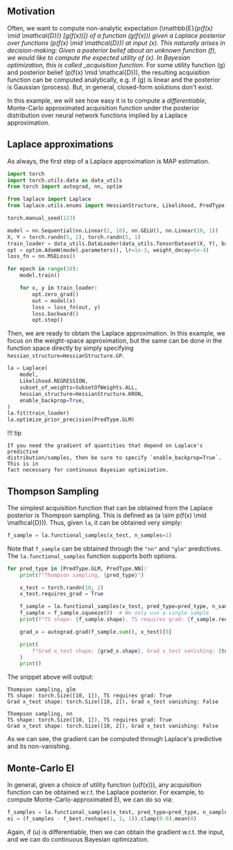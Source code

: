 ## Motivation

Often, we want to compute non-analytic expectation \(\mathbb{E}_{p(f(x) \mid \mathcal{D})} [g(f(x))]\) of a function \(g(f(x))\) given a Laplace posterior over functions \(p(f(x) \mid \mathcal{D})\) at input \(x\).
This naturally arises in decision-making:
Given a posterior belief about an unknown function \(f\), we would like to compute the expected utility of \(x\).
In Bayesian optimization, this is called \_acquisition function_.
For some utility function \(g\) and posterior belief \(p(f(x) \mid \mathcal{D})\), the resulting acquisition function can be computed analytically, e.g. if \(g\) is linear and the posterior is Gaussian (process).
But, in general, closed-form solutions don't exist.

In this example, we will see how easy it is to compute a _differentiable_, Monte-Carlo approximated acquisition function under the posterior distribution over neural network functions implied by a Laplace approximation.

## Laplace approximations

As always, the first step of a Laplace approximation is MAP estimation.

```python
import torch
import torch.utils.data as data_utils
from torch import autograd, nn, optim

from laplace import Laplace
from laplace.utils.enums import HessianStructure, Likelihood, PredType, SubsetOfWeights

torch.manual_seed(123)

model = nn.Sequential(nn.Linear(2, 10), nn.GELU(), nn.Linear(10, 1))
X, Y = torch.randn(5, 2), torch.randn(5, 1)
train_loader = data_utils.DataLoader(data_utils.TensorDataset(X, Y), batch_size=3)
opt = optim.AdamW(model.parameters(), lr=1e-3, weight_decay=5e-4)
loss_fn = nn.MSELoss()

for epoch in range(10):
    model.train()

    for x, y in train_loader:
        opt.zero_grad()
        out = model(x)
        loss = loss_fn(out, y)
        loss.backward()
        opt.step()
```

Then, we are ready to obtain the Laplace approximation.
In this example, we focus on the weight-space approximation, but the same can be done in the function space directly by simply specifying `hessian_structure=HessianStructure.GP`.

```python
la = Laplace(
    model,
    Likelihood.REGRESSION,
    subset_of_weights=SubsetOfWeights.ALL,
    hessian_structure=HessianStructure.KRON,
    enable_backprop=True,
)
la.fit(train_loader)
la.optimize_prior_precision(PredType.GLM)
```

!!! tip

    If you need the gradient of quantities that depend on Laplace's predictive
    distribution/samples, then be sure to specify `enable_backprop=True`. This is in
    fact necessary for continuous Bayesian optimization.

## Thompson Sampling

The simplest acquisition function that can be obtained from the Laplace posterior is Thompson sampling.
This is defined as \(a \sim p(f(x) \mid \mathcal{D})\).
Thus, given `la`, it can be obtained very simply:

```python
f_sample = la.functional_samples(x_test, n_samples=1)
```

Note that `f_sample` can be obtained through the `"nn"` and `"glm"` predictives.
The `la.functional_samples` function supports both options.

```python
for pred_type in [PredType.GLM, PredType.NN]:
    print(f"Thompson sampling, {pred_type}")

    x_test = torch.randn(10, 2)
    x_test.requires_grad = True

    f_sample = la.functional_samples(x_test, pred_type=pred_type, n_samples=1)
    f_sample = f_sample.squeeze(0)  # We only use a single sample
    print(f"TS shape: {f_sample.shape}, TS requires grad: {f_sample.requires_grad}")

    grad_x = autograd.grad(f_sample.sum(), x_test)[0]

    print(
        f"Grad x_test shape: {grad_x.shape}, Grad x_test vanishing: {torch.allclose(grad_x, torch.tensor(0.0))}"
    )
    print()
```

The snippet above will output:

```
Thompson sampling, glm
TS shape: torch.Size([10, 1]), TS requires grad: True
Grad x_test shape: torch.Size([10, 2]), Grad x_test vanishing: False

Thompson sampling, nn
TS shape: torch.Size([10, 1]), TS requires grad: True
Grad x_test shape: torch.Size([10, 2]), Grad x_test vanishing: False
```

As we can see, the gradient can be computed through Laplace's predictive and its non-vanishing.

## Monte-Carlo EI

In general, given a choice of utility function \(u(f(x))\), any acquisition function can be obtained w.r.t. the Laplace posterior.
For example, to compute Monte-Carlo-approximated EI, we can do so via:

```python
f_samples = la.functional_samples(x_test, pred_type=pred_type, n_samples=10)
ei = (f_samples - f_best.reshape(1, 1, 1)).clamp(0.0).mean(0)
```

Again, if \(u\) is differentiable, then we can obtain the gradient w.r.t. the input, and we can do continuous Bayesian optimization.
